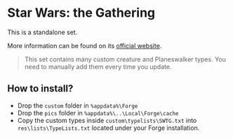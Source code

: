 # Star Wars: the Gathering

This is a standalone set.

More information can be found on its [official website](https://www.starwarsthegathering.com).

> This set contains many custom creature and Planeswalker types. You need to manually add them every time you update.

## How to install?

* Drop the `custom` folder in `%appdata%\Forge`
* Drop the `pics` folder in `%appdata%\..\Local\Forge\cache`
* Copy the custom types inside `custom\typelists\SWTG.txt` into `res\lists\TypeLists.txt` located under your Forge installation.
